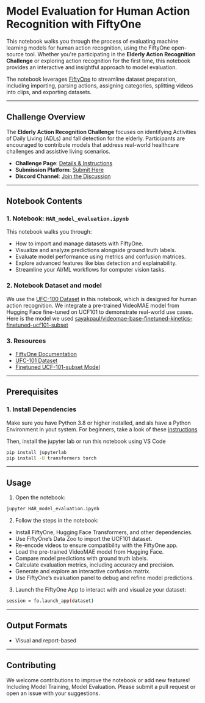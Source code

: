 # Model Evaluation for Human Action Recognition with FiftyOne

This notebook walks you through the process of evaluating machine learning models for human action recognition, using the FiftyOne open-source tool. Whether you're participating in the **Elderly Action Recognition Challenge** or exploring action recognition for the first time, this notebook provides an interactive and insightful approach to model evaluation.

The notebook leverages [FiftyOne](https://voxel51.com/) to streamline dataset preparation, including importing, parsing actions, assigning categories, splitting videos into clips, and exporting datasets.

---

## Challenge Overview

The **Elderly Action Recognition Challenge** focuses on identifying Activities of Daily Living (ADLs) and fall detection for the elderly. Participants are encouraged to contribute models that address real-world healthcare challenges and assistive living scenarios.

- **Challenge Page**: [Details & Instructions](https://voxel51.com/computer-vision-events/elderly-action-recognition-challenge-wacv-2025/)
- **Submission Platform**: [Submit Here](https://eval.ai/web/challenges/challenge-page/2427/overview)
- **Discord Channel**: [Join the Discussion](https://discord.com/channels/1266527359511564372/1319053378843836448)

---

## Notebook Contents

### 1. **Notebook: `HAR_model_evaluation.ipynb`**
This notebook walks you through:
- How to import and manage datasets with FiftyOne.
- Visualize and analyze predictions alongside ground truth labels.
- Evaluate model performance using metrics and confusion matrices.
- Explore advanced features like bias detection and explainability.
- Streamline your AI/ML workflows for computer vision tasks.

### 2. **Notebook Dataset and model**
We use the [UFC-100 Dataset](https://www.crcv.ucf.edu/wp-content/uploads/2019/03/UCF101_CRCV-TR-12-01.pdf) in this notebook, which is designed for human action recognition. We integrate a pre-trained VideoMAE model from Hugging Face fine-tuned on UCF101 to demonstrate real-world use cases. Here is the model we used [sayakpaul/videomae-base-finetuned-kinetics-finetuned-ucf101-subset](https://huggingface.co/sayakpaul/videomae-base-finetuned-kinetics-finetuned-ucf101-subset)

### 3. **Resources**
- [FiftyOne Documentation](https://docs.voxel51.com/)
- [UFC-101 Dataset](https://www.crcv.ucf.edu/wp-content/uploads/2019/03/UCF101_CRCV-TR-12-01.pdfs)
- [Finetuned UCF-101-subset Model](https://huggingface.co/sayakpaul/videomae-base-finetuned-kinetics-finetuned-ucf101-subset)

---

## Prerequisites

### 1. Install Dependencies
Make sure you have Python 3.8 or higher installed, and als have a Python Environment in yout system. For beginners, take a look of these [instructions](https://github.com/voxel51/fiftyone-examples?tab=readme-ov-file#-prerequisites-for-beginners-)

Then, install the jupyter lab or run this notebook using VS Code
```bash
pip install jupyterlab
pip install -U transformers torch
```
---

## Usage

1. Open the notebook:
```bash
jupyter HAR_model_evaluation.ipynb
```

2. Follow the steps in the notebook:

- Install FiftyOne, Hugging Face Transformers, and other dependencies.
- Use FiftyOne’s Data Zoo to import the UCF101 dataset.
- Re-encode videos to ensure compatibility with the FiftyOne app.
- Load the pre-trained VideoMAE model from Hugging Face.
- Compare model predictions with ground truth labels.
- Calculate evaluation metrics, including accuracy and precision.
- Generate and explore an interactive confusion matrix.
- Use FiftyOne’s evaluation panel to debug and refine model predictions.

3. Launch the FiftyOne App to interact with and visualize your dataset:
```bash
session = fo.launch_app(dataset)
```

---

## Output Formats

- Visual and report-based

---

## Contributing
We welcome contributions to improve the notebook or add new features! Including Model Training, Model Evaluation. Please submit a pull request or open an issue with your suggestions.
